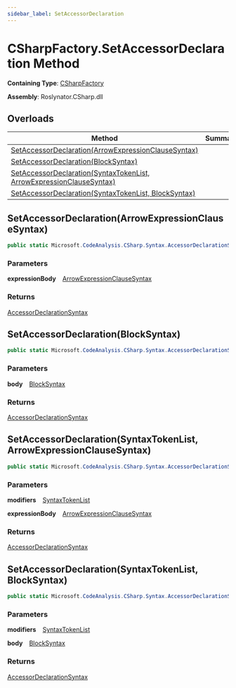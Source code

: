 ```yaml
---
sidebar_label: SetAccessorDeclaration
---
```


# CSharpFactory\.SetAccessorDeclaration Method

**Containing Type**: [CSharpFactory](../index.md)

**Assembly**: Roslynator\.CSharp\.dll

## Overloads

| Method | Summary |
| ------ | ------- |
| [SetAccessorDeclaration(ArrowExpressionClauseSyntax)](#2068595378) | |
| [SetAccessorDeclaration(BlockSyntax)](#3462723956) | |
| [SetAccessorDeclaration(SyntaxTokenList, ArrowExpressionClauseSyntax)](#3760610552) | |
| [SetAccessorDeclaration(SyntaxTokenList, BlockSyntax)](#2078326810) | |

<a id="2068595378"></a>

## SetAccessorDeclaration\(ArrowExpressionClauseSyntax\) 

```csharp
public static Microsoft.CodeAnalysis.CSharp.Syntax.AccessorDeclarationSyntax SetAccessorDeclaration(Microsoft.CodeAnalysis.CSharp.Syntax.ArrowExpressionClauseSyntax expressionBody)
```

### Parameters

**expressionBody** &ensp; [ArrowExpressionClauseSyntax](https://docs.microsoft.com/en-us/dotnet/api/microsoft.codeanalysis.csharp.syntax.arrowexpressionclausesyntax)

### Returns

[AccessorDeclarationSyntax](https://docs.microsoft.com/en-us/dotnet/api/microsoft.codeanalysis.csharp.syntax.accessordeclarationsyntax)

<a id="3462723956"></a>

## SetAccessorDeclaration\(BlockSyntax\) 

```csharp
public static Microsoft.CodeAnalysis.CSharp.Syntax.AccessorDeclarationSyntax SetAccessorDeclaration(Microsoft.CodeAnalysis.CSharp.Syntax.BlockSyntax body)
```

### Parameters

**body** &ensp; [BlockSyntax](https://docs.microsoft.com/en-us/dotnet/api/microsoft.codeanalysis.csharp.syntax.blocksyntax)

### Returns

[AccessorDeclarationSyntax](https://docs.microsoft.com/en-us/dotnet/api/microsoft.codeanalysis.csharp.syntax.accessordeclarationsyntax)

<a id="3760610552"></a>

## SetAccessorDeclaration\(SyntaxTokenList, ArrowExpressionClauseSyntax\) 

```csharp
public static Microsoft.CodeAnalysis.CSharp.Syntax.AccessorDeclarationSyntax SetAccessorDeclaration(Microsoft.CodeAnalysis.SyntaxTokenList modifiers, Microsoft.CodeAnalysis.CSharp.Syntax.ArrowExpressionClauseSyntax expressionBody)
```

### Parameters

**modifiers** &ensp; [SyntaxTokenList](https://docs.microsoft.com/en-us/dotnet/api/microsoft.codeanalysis.syntaxtokenlist)

**expressionBody** &ensp; [ArrowExpressionClauseSyntax](https://docs.microsoft.com/en-us/dotnet/api/microsoft.codeanalysis.csharp.syntax.arrowexpressionclausesyntax)

### Returns

[AccessorDeclarationSyntax](https://docs.microsoft.com/en-us/dotnet/api/microsoft.codeanalysis.csharp.syntax.accessordeclarationsyntax)

<a id="2078326810"></a>

## SetAccessorDeclaration\(SyntaxTokenList, BlockSyntax\) 

```csharp
public static Microsoft.CodeAnalysis.CSharp.Syntax.AccessorDeclarationSyntax SetAccessorDeclaration(Microsoft.CodeAnalysis.SyntaxTokenList modifiers, Microsoft.CodeAnalysis.CSharp.Syntax.BlockSyntax body)
```

### Parameters

**modifiers** &ensp; [SyntaxTokenList](https://docs.microsoft.com/en-us/dotnet/api/microsoft.codeanalysis.syntaxtokenlist)

**body** &ensp; [BlockSyntax](https://docs.microsoft.com/en-us/dotnet/api/microsoft.codeanalysis.csharp.syntax.blocksyntax)

### Returns

[AccessorDeclarationSyntax](https://docs.microsoft.com/en-us/dotnet/api/microsoft.codeanalysis.csharp.syntax.accessordeclarationsyntax)

